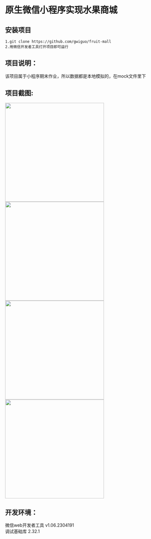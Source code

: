 # 原生微信小程序实现水果商城
## 安装项目
```
1.git clone https://github.com/gwiguo/fruit-mall
2.用微信开发者工具打开项目即可运行
```
## 项目说明：
该项目属于小程序期末作业，所以数据都是本地模拟的，在mock文件里下

## 项目截图:

<img src="https://github.com/gwiguo/fruit-mall/blob/master/screenshot/Snipaste_2023-06-22_21-52-56.png" width="320px" style="display:inline;">

<img src="https://github.com/gwiguo/fruit-mall/blob/master/screenshot/Snipaste_2023-06-22_21-53-24.png" width="320px" style="display:inline;">

<img src="https://github.com/gwiguo/fruit-mall/blob/master/screenshot/Snipaste_2023-06-22_21-53-34.png" width="320px" style="display:inline;">

<img src="https://github.com/gwiguo/fruit-mall/blob/master/screenshot/Snipaste_2023-06-22_21-53-41.png" width="320px" style="display:inline;"> 

## 开发环境：
微信web开发者工具 v1.06.2304191  
调试基础库 2.32.1
